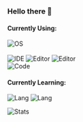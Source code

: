 ### Hello there :wave: <br>
#### Currently Using:<br>
![OS](https://img.shields.io/badge/OS-OpenSUSE-informational?color=90E59A&style=flat&logo=Notepadplusplus&logoColor=90E59A)<br>
<br>
![IDE](https://img.shields.io/badge/IDE-VSCodium-informational?color=2F80ED&style=flat&logo=VSCodium&logoColor=2F80ED) ![Editor](https://img.shields.io/badge/IDE-Neovim-informational?color=7A143&style=flat&logo=Neovim&logoColor=7A143) ![Editor](https://img.shields.io/badge/IDE-Arduino%20V2-informational?color=00979D&style=flat&logo=Arduino&logoColor=00979D)<br>
![Code](https://img.shields.io/badge/Code-Bash-informational?color=4EAA25&style=flat&style=flat&logo=GNU-Bash&logoColor=4EAA25)

#### Currently Learning:<br>

![Lang](https://img.shields.io/badge/Lang-C-informational?color=EAEAEA&style=flat&style=flat&logo=Cplusplus&logoColor=EAEAEA) ![Lang](https://img.shields.io/badge/Lang-C++-informational?color=EAEAEA&style=flat&style=flat&logo=Cplusplus&logoColor=EAEAEA)



![Stats](https://github-readme-stats.vercel.app/api?username=chillsmeit&show_icons=true&theme=onedark)
